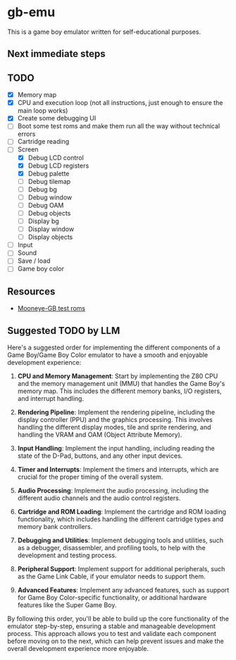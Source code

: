 # gb-emu

This is a game boy emulator written for self-educational purposes.

## Next immediate steps

## TODO

- [X] Memory map
- [X] CPU and execution loop (not all instructions, just enough to ensure the main loop works)
- [X] Create some debugging UI
- [ ] Boot some test roms and make them run all the way without
      technical errors
- [ ] Cartridge reading
- [ ] Screen
  - [x] Debug LCD control
  - [x] Debug LCD registers
  - [x] Debug palette
  - [ ] Debug tilemap
  - [ ] Debug bg
  - [ ] Debug window
  - [ ] Debug OAM
  - [ ] Debug objects
  - [ ] Display bg
  - [ ] Display window
  - [ ] Display objects
- [ ] Input
- [ ] Sound
- [ ] Save / load
- [ ] Game boy color

## Resources

- [Mooneye-GB test roms](https://github.com/Gekkio/mooneye-gb)

## Suggested TODO by LLM

Here's a suggested order for implementing the different components of a Game Boy/Game Boy Color emulator to have a smooth and enjoyable development experience:

1. **CPU and Memory Management**: Start by implementing the Z80 CPU and the memory management unit (MMU) that handles the Game Boy's memory map. This includes the different memory banks, I/O registers, and interrupt handling.

2. **Rendering Pipeline**: Implement the rendering pipeline, including the display controller (PPU) and the graphics processing. This involves handling the different display modes, tile and sprite rendering, and handling the VRAM and OAM (Object Attribute Memory).

3. **Input Handling**: Implement the input handling, including reading the state of the D-Pad, buttons, and any other input devices.

4. **Timer and Interrupts**: Implement the timers and interrupts, which are crucial for the proper timing of the overall system.

5. **Audio Processing**: Implement the audio processing, including the different audio channels and the audio control registers.

6. **Cartridge and ROM Loading**: Implement the cartridge and ROM loading functionality, which includes handling the different cartridge types and memory bank controllers.

7. **Debugging and Utilities**: Implement debugging tools and utilities, such as a debugger, disassembler, and profiling tools, to help with the development and testing process.

8. **Peripheral Support**: Implement support for additional peripherals, such as the Game Link Cable, if your emulator needs to support them.

9. **Advanced Features**: Implement any advanced features, such as support for Game Boy Color-specific functionality, or additional hardware features like the Super Game Boy.

By following this order, you'll be able to build up the core functionality of the emulator step-by-step, ensuring a stable and manageable development process. This approach allows you to test and validate each component before moving on to the next, which can help prevent issues and make the overall development experience more enjoyable.
